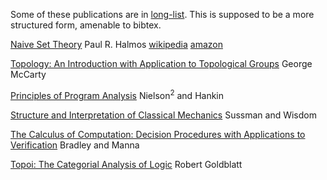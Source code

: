 Some of these publications are in [long-list](archive/long-list.md). This is supposed to be a more structured form, amenable to bibtex.

[Naive Set Theory](https://www.amazon.com/Naive-Set-Theory-Paul-Halmos/dp/1614271313) Paul R. Halmos [wikipedia](https://en.wikipedia.org/wiki/Naive_Set_Theory_(book)) [amazon](https://www.amazon.com/Naive-Set-Theory-Paul-Halmos/dp/1614271313)

[Topology: An Introduction with Application to Topological Groups](https://www.amazon.com/Topology-Introduction-Application-Topological-Mathematics/dp/0486656330) George McCarty

[Principles of Program Analysis](https://www.amazon.com/Principles-Program-Analysis-Flemming-Nielson/dp/3540654100) Nielson<sup>2</sup> and Hankin

[Structure and Interpretation of Classical Mechanics](https://en.wikipedia.org/wiki/Structure_and_Interpretation_of_Classical_Mechanics) Sussman and Wisdom

[The Calculus of Computation: Decision Procedures with Applications to Verification](https://www.amazon.com/Calculus-Computation-Procedures-Applications-Verification/dp/3540741127/) Bradley and Manna

[Topoi: The Categorial Analysis of Logic](https://www.amazon.com/Topoi-Categorial-Analysis-Logic-Mathematics/dp/0486450260) Robert Goldblatt
